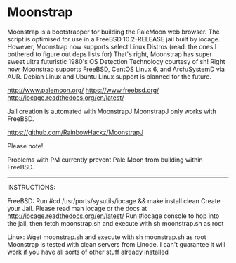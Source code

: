 # Moonstrap
Moonstrap is a bootstrapper for building the PaleMoon web browser.
The script is optimised for use in a FreeBSD 10.2-RELEASE jail built by iocage.
However, Moonstrap now supports select Linux Distros (read: the ones I bothered to figure out deps lists for)
That's right, Moonstrap has super sweet ultra futuristic 1980's OS Detection Technology
courtesy of sh!
Right now, Moonstrap supports FreeBSD, CentOS Linux 6, and Arch/SystemD via AUR. Debian Linux and Ubuntu Linux
support is planned for the future.

http://www.palemoon.org/
https://www.freebsd.org/
http://iocage.readthedocs.org/en/latest/

Jail creation is automated with MoonstrapJ
MoonstrapJ only works with FreeBSD.

https://github.com/RainbowHackz/MoonstrapJ

Please note!

Problems with PM currently prevent Pale Moon from building within FreeBSD.

--------------------------------------------------------
INSTRUCTIONS:

FreeBSD:
Run #cd /usr/ports/sysutils/iocage && make install clean
Create your Jail. Please read man iocage or the docs at http://iocage.readthedocs.org/en/latest/
Run #iocage console to hop into the jail, then fetch moonstrap.sh and execute with sh moonstrap.sh as root

Linux:
Wget moonstrap.sh and execute with sh moonstrap.sh as root
Moonstrap is tested with clean servers from Linode.
I can't guarantee it will work if you have all sorts of other stuff already installed
